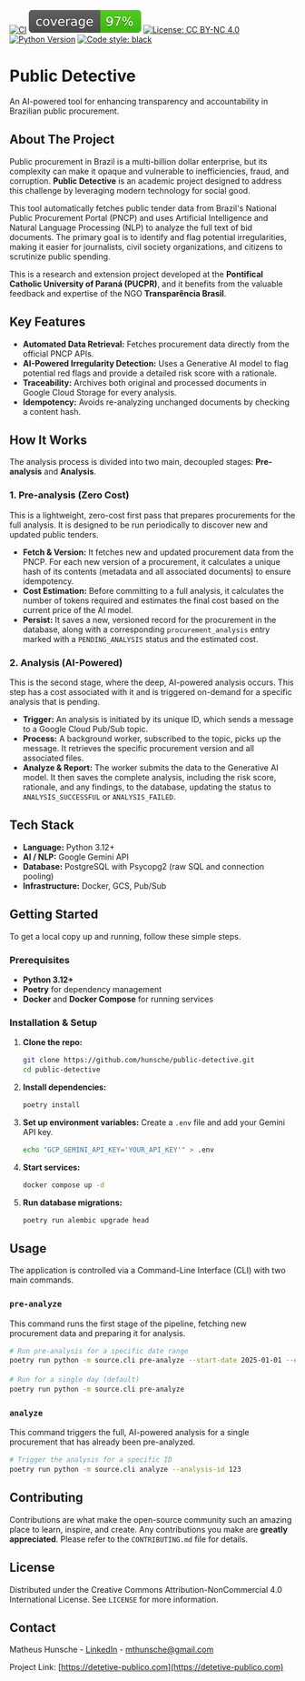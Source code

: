 [![CI](https://github.com/hunsche/public-detective/actions/workflows/ci.yml/badge.svg)](https://github.com/hunsche/public-detective/actions/workflows/ci.yml)
![Coverage](./.github/badges/coverage.svg)
[![License: CC BY-NC 4.0](https://img.shields.io/badge/License-CC%20BY--NC%204.0-lightgrey.svg)](https://creativecommons.org/licenses/by-nc/4.0/)
[![Python Version](https://img.shields.io/badge/python-3.12-blue.svg)](https://www.python.org/downloads/release/python-3120/)
[![Code style: black](https://img.shields.io/badge/code%20style-black-000000.svg)](https://github.com/psf/black)

# Public Detective

An AI-powered tool for enhancing transparency and accountability in Brazilian public procurement.

## About The Project

Public procurement in Brazil is a multi-billion dollar enterprise, but its complexity can make it opaque and vulnerable to inefficiencies, fraud, and corruption. **Public Detective** is an academic project designed to address this challenge by leveraging modern technology for social good.

This tool automatically fetches public tender data from Brazil's National Public Procurement Portal (PNCP) and uses Artificial Intelligence and Natural Language Processing (NLP) to analyze the full text of bid documents. The primary goal is to identify and flag potential irregularities, making it easier for journalists, civil society organizations, and citizens to scrutinize public spending.

This is a research and extension project developed at the **Pontifical Catholic University of Paraná (PUCPR)**, and it benefits from the valuable feedback and expertise of the NGO **Transparência Brasil**.

## Key Features

- **Automated Data Retrieval:** Fetches procurement data directly from the official PNCP APIs.
- **AI-Powered Irregularity Detection:** Uses a Generative AI model to flag potential red flags and provide a detailed risk score with a rationale.
- **Traceability:** Archives both original and processed documents in Google Cloud Storage for every analysis.
- **Idempotency:** Avoids re-analyzing unchanged documents by checking a content hash.

## How It Works

The analysis process is divided into two main, decoupled stages: **Pre-analysis** and **Analysis**.

### 1. Pre-analysis (Zero Cost)

This is a lightweight, zero-cost first pass that prepares procurements for the full analysis. It is designed to be run periodically to discover new and updated public tenders.

- **Fetch & Version:** It fetches new and updated procurement data from the PNCP. For each new version of a procurement, it calculates a unique hash of its contents (metadata and all associated documents) to ensure idempotency.
- **Cost Estimation:** Before committing to a full analysis, it calculates the number of tokens required and estimates the final cost based on the current price of the AI model.
- **Persist:** It saves a new, versioned record for the procurement in the database, along with a corresponding `procurement_analysis` entry marked with a `PENDING_ANALYSIS` status and the estimated cost.

### 2. Analysis (AI-Powered)

This is the second stage, where the deep, AI-powered analysis occurs. This step has a cost associated with it and is triggered on-demand for a specific analysis that is pending.

- **Trigger:** An analysis is initiated by its unique ID, which sends a message to a Google Cloud Pub/Sub topic.
- **Process:** A background worker, subscribed to the topic, picks up the message. It retrieves the specific procurement version and all associated files.
- **Analyze & Report:** The worker submits the data to the Generative AI model. It then saves the complete analysis, including the risk score, rationale, and any findings, to the database, updating the status to `ANALYSIS_SUCCESSFUL` or `ANALYSIS_FAILED`.

## Tech Stack

- **Language:** Python 3.12+
- **AI / NLP:** Google Gemini API
- **Database:** PostgreSQL with Psycopg2 (raw SQL and connection pooling)
- **Infrastructure:** Docker, GCS, Pub/Sub

## Getting Started

To get a local copy up and running, follow these simple steps.

### Prerequisites

- **Python 3.12+**
- **Poetry** for dependency management
- **Docker** and **Docker Compose** for running services

### Installation & Setup

1.  **Clone the repo:**
    ```sh
    git clone https://github.com/hunsche/public-detective.git
    cd public-detective
    ```
2.  **Install dependencies:**
    ```sh
    poetry install
    ```
3.  **Set up environment variables:**
    Create a `.env` file and add your Gemini API key.
    ```sh
    echo "GCP_GEMINI_API_KEY='YOUR_API_KEY'" > .env
    ```
4.  **Start services:**
    ```bash
    docker compose up -d
    ```
5.  **Run database migrations:**
    ```bash
    poetry run alembic upgrade head
    ```

## Usage

The application is controlled via a Command-Line Interface (CLI) with two main commands.

### `pre-analyze`
This command runs the first stage of the pipeline, fetching new procurement data and preparing it for analysis.

```bash
# Run pre-analysis for a specific date range
poetry run python -m source.cli pre-analyze --start-date 2025-01-01 --end-date 2025-01-05

# Run for a single day (default)
poetry run python -m source.cli pre-analyze
```

### `analyze`
This command triggers the full, AI-powered analysis for a single procurement that has already been pre-analyzed.

```bash
# Trigger the analysis for a specific ID
poetry run python -m source.cli analyze --analysis-id 123
```

## Contributing

Contributions are what make the open-source community such an amazing place to learn, inspire, and create. Any contributions you make are **greatly appreciated**. Please refer to the `CONTRIBUTING.md` file for details.

## License

Distributed under the Creative Commons Attribution-NonCommercial 4.0 International License. See `LICENSE` for more information.

## Contact

Matheus Hunsche - [LinkedIn](https://www.linkedin.com/in/matheus-aoki-hunsche-085446107/) - mthunsche@gmail.com

Project Link: [https://detetive-publico.com](https://detetive-publico.com)
